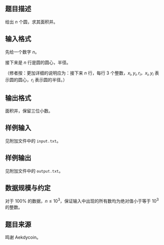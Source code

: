 

## 题目描述

给出 $n$ 个圆，求其面积并。

## 输入格式

先给一个数字 $n$。

接下来是 $n$ 行是圆的圆心，半径。

（修者按：更加详细的说明应为：接下来 $n$ 行，每行 $3$ 个整数，$x_i,y_i,r_i$，$x_i,y_i$ 表示圆的圆心，$r_i$ 表示圆的半径。）

## 输出格式

面积并，保留三位小数。
## 样例输入

见附加文件中的 `input.txt`。

## 样例输出

见附加文件中的 `output.txt`。

## 数据规模与约定

对于 $100\%$ 的数据，$n\leq 10^3$，保证输入中出现的所有数均为绝对值小于等于 $10^3$ 的整数。

## 题目来源

鸣谢 Aekdycoin。
